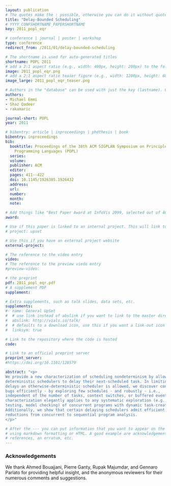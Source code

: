 ```yaml
---
layout: publication
# The quotes make the : possible, otherwise you can do it without quotes
title: "Delay-Bounded Scheduling"
# YYYY_CONFSHORTNAME_PAPERSHORTNAME
key: 2011_popl_eqr

# conference | journal | poster | workshop
type: conference
redirect_from: /2011/01/delay-bounded-scheduling

# The shortname is used for auto-generated titles
shortname: POPL 2011
# add a 2:1 aspect ratio (e.g., width: 400px, height: 200px) to the folder /assets/images/papers/
image: 2011_popl_eqr.png
# add a 2:1 aspect ratio teaser figure (e.g., width: 1200px, height: 600px) to the folder /assets/images/papers/
image_large: 2011_popl_eqr_teaser.png

# Authors in the "database" can be used with just the key (lastname). Others can be written properly.
authors:
- Michael Emmi
- Shaz Qadeer
- rakamaric

journal-short: POPL
year: 2011

# bibentry: article | inproceedings | phdthesis | book
bibentry: inproceedings
bib:
  booktitle: Proceedings of the 38th ACM SIGPLAN Symposium on Principles of
    Programming Languages (POPL)
  series:
  volume:
  publisher: ACM
  editor:
  pages: 411--422
  doi: 10.1145/1926385.1926432
  address:
  url:
  number:
  month:
  note:

# Add things like "Best Paper Award at InfoVis 2099, selected out of 4000 submissions"
award:

# Use if this paper is linked to an internal project. This will link to the project site
# project: upset

# Use this if you have an external project website
external-project:

# The reference to the video entry
video:
# The reference to the preview viedo entry
#preview-video:

# the preprint
pdf: 2011_popl_eqr.pdf
# A supplement PDF
supplement:

# Extra supplements, such as talk slides, data sets, etc.
supplements:
#- name: General UpSet
#  # use link instead of abslink if you want to link to the master directory
#  abslink: http://vials.io/talk/
#  # defaults to a download icon, use this if you want a link-out icon
#  linksym: true

# Link to the repository where the code is hosted
code:

# Link to an official preprint server
preprint_server:
#https://doi.org/10.1101/128579

abstract: "<p>
We provide a new characterization of scheduling nondeterminism by allowing
deterministic schedulers to delay their next-scheduled task. In limiting the
delays an otherwise-deterministic scheduler is allowed, we discover concurrency
bugs efficiently - by exploring few schedules - and robustly - i.e.,
independent of the number of tasks, context switches, or buffered events.  Our
characterization elegantly applies to any systematic exploration (e.g.,
testing, model checking) of concurrent programs with dynamic task-creation.
Additionally, we show that certain delaying schedulers admit efficient
reductions from concurrent to sequential program analysis.
</p>"

# After the --- you can put information that you want to appear on the website
# using markdown formatting or HTML. A good example are acknowledgements, extra
# references, an erratum, etc.
---
```

### Acknowledgements

We thank Ahmed Bouajjani, Pierre Ganty, Rupak Majumdar, and Gennaro Parlato for
providing helpful insight, and the anonymous reviewers for their numerous
comments and suggestions.

